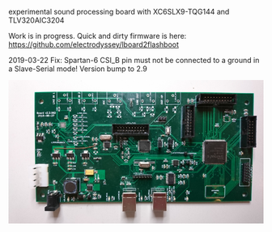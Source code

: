 experimental sound processing board with XC6SLX9-TQG144 and TLV320AIC3204


Work is in progress. 
Quick and dirty firmware is here: https://github.com/electrodyssey/lboard2flashboot

2019-03-22 Fix: Spartan-6 CSI_B pin must not be connected to a ground in a Slave-Serial mode! Version bump to 2.9

![alt text](https://github.com/electrodyssey/lboard2/blob/master/plot/lboard2.jpg?raw=true "lboard2")



